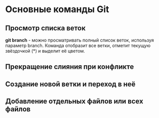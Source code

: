 # Основные команды Git


## Просмотр списка веток
**git branch** - можно просматривать полный список веток, используя параметр branch. Команда отобразит все ветки, отметит текущую звёздочкой (*) и выделит её цветом.

## Прекращение слияния при конфликте

## Создание новой ветки и переход в неё

## Добавление отдельных файлов или всех файлов